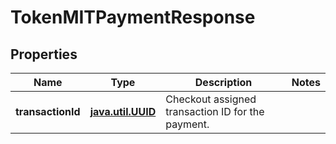 
# TokenMITPaymentResponse

## Properties
Name | Type | Description | Notes
------------ | ------------- | ------------- | -------------
**transactionId** | [**java.util.UUID**](java.util.UUID.md) | Checkout assigned transaction ID for the payment. | 



